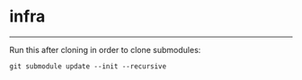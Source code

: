 # infra
-----

Run this after cloning in order to clone submodules:

```
git submodule update --init --recursive
```
